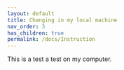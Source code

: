 ```yaml
---
layout: default
title: Changing in my local machine
nav_order: 3
has_children: true
permalink: /docs/Instruction
---
```


This is a test a test on my computer.
